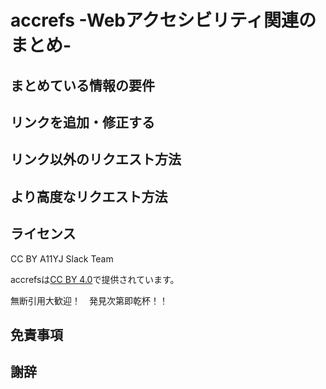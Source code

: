 # accrefs -Webアクセシビリティ関連のまとめ- 

## まとめている情報の要件

## リンクを追加・修正する

## リンク以外のリクエスト方法

## より高度なリクエスト方法

## ライセンス

CC BY A11YJ Slack Team

accrefsは[CC BY 4.0](LICENSE)で提供されています。

無断引用大歓迎！　発見次第即乾杯！！

## 免責事項

## 謝辞